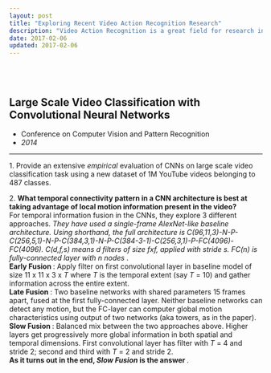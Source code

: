 ```yaml
---
layout: post
title: "Exploring Recent Video Action Recognition Research"
description: "Video Action Recognition is a great field for research in Deep Learning and methods developed for Video Action Recognition have used Convolutional Neural Networks, Recurrent Neural Networks, LSTMs, etc. They use information from spatial stream (single frame) as well as temporal stream (across multiple frames) to provide good classification accuracies."
date: 2017-02-06
updated: 2017-02-06
---
```


<br /> <br />
<h2 class="post-title"> Large Scale Video Classification with Convolutional Neural Networks </h2>
<ul class="post-subtitle">
    <li> Conference on Computer Vision and Pattern Recognition </li>
    <li><em> 2014 </em></li>
</ul>
<hr class="style-one section-rule" />
<p> 1. Provide an extensive <em>empirical</em> evaluation of CNNs on large scale video classification task using a new dataset of 1M YouTube videos belonging to 487 classes. </p>
<p> 2. <strong> What temporal connectivity pattern in a CNN architecture is best at taking advantage of local motion information present in the video? </strong> <br />
    For temporal information fusion in the CNNs, they explore 3 different approaches. <em> They have used a single-frame AlexNet-like baseline architecture. Using shorthand, the full architecture is C(96,11,3)-N-P-C(256,5,1)-N-P-C(384,3,1)-N-P-C(384-3-1)-C(256,3,1)-P-FC(4096)-FC(4096). C(d,f,s) means d filters of size fxf, applied with stride s. FC(n) is fully-connected layer with n nodes </em>. <br />
    <strong>Early Fusion </strong>: Apply filter on first convolutional layer in baseline model of size 11 x 11 x 3 x <em>T</em> where <em>T</em> is the temporal extent (say <em>T</em> = 10) and gather information across the entire extent. <br />
    <strong>Late Fusion </strong>: Two baseline networks with shared parameters 15 frames apart, fused at the first fully-connected layer. Neither baseline networks can detect any motion, but the FC-layer can computer global motion characteristics using output of two networks (aka towers, as in the paper). <br />
    <strong>Slow Fusion </strong>: Balanced mix between the two approaches above. Higher layers get progressively more global information in both spatial and temporal dimensions. First convolutional layer has filter with <em>T</em> = 4 and stride 2; second and third with <em>T</em> = 2 and stride 2. <br />
    <strong> As it turns out in the end, <em> Slow Fusion </em> is the answer </strong>.
</p>